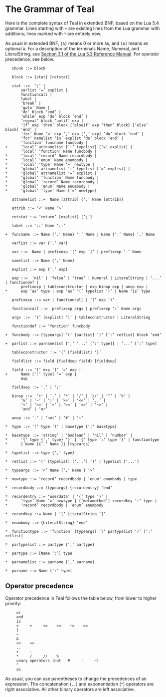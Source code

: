 # The Grammar of Teal

Here is the complete syntax of Teal in extended BNF, based on the Lua 5.4
grammar. Lines starting with `+` are existing lines from the Lua grammar
with additions; lines marked with `*` are entirely new.

As usual in extended BNF, `{A}` means 0 or more `A`s, and `[A]` means an
optional `A`. For a description of the terminals Name, Numeral, and
LiteralString, see [Section 3.1 of the Lua 5.3 Reference
Manual](https://www.lua.org/manual/5.3/manual.html#3.1). For operator
precedence, see below.

```
   chunk ::= block

   block ::= {stat} [retstat]

   stat ::=  ‘;’ |
       varlist ‘=’ explist |
       functioncall |
       label |
       ‘break’ |
       ‘goto’ Name |
       ‘do’ block ‘end’ |
       ‘while’ exp ‘do’ block ‘end’ |
       ‘repeat’ block ‘until’ exp |
       ‘if’ exp ‘then’ block {‘elseif’ exp ‘then’ block} [‘else’ block] ‘end’ |
       ‘for’ Name ‘=’ exp ‘,’ exp [‘,’ exp] ‘do’ block ‘end’ |
       ‘for’ namelist ‘in’ explist ‘do’ block ‘end’ |
       ‘function’ funcname funcbody |
+      ‘local’ attnamelist [‘:’ typelist] [‘=’ explist] |
       ‘local’ ‘function’ Name funcbody |
*      ‘local’ ‘record’ Name recordbody |
*      ‘local’ ‘enum’ Name enumbody |
*      ‘local’ ‘type’ Name ‘=’ newtype |
*      ‘global’ attnamelist ‘:’ typelist [‘=’ explist] |
*      ‘global’ attnamelist ‘=’ explist |
*      ‘global’ ‘function’ Name funcbody |
*      ‘global’ ‘record’ Name recordbody |
*      ‘global’ ‘enum’ Name enumbody |
*      ‘global’ ‘type’ Name [‘=’ newtype]

   attnamelist ::=  Name [attrib] {‘,’ Name [attrib]}

   attrib ::= ‘<’ Name ‘>’

   retstat ::= ‘return’ [explist] [‘;’]

   label ::= ‘::’ Name ‘::’

+  funcname ::= Name {‘.’ Name} ‘:’ Name | Name {‘.’ Name} ‘.’ Name

   varlist ::= var {‘,’ var}

   var ::=  Name | prefixexp ‘[’ exp ‘]’ | prefixexp ‘.’ Name

   namelist ::= Name {‘,’ Name}

   explist ::= exp {‘,’ exp}

   exp ::=  ‘nil’ | ‘false’ | ‘true’ | Numeral | LiteralString | ‘...’ | functiondef |
       prefixexp | tableconstructor | exp binop exp | unop exp |
*      exp ‘as’ type | exp ‘as’ ‘(’ typelist ‘)’ | Name ‘is’ type

   prefixexp ::= var | functioncall | ‘(’ exp ‘)’

   functioncall ::=  prefixexp args | prefixexp ‘:’ Name args

   args ::=  ‘(’ [explist] ‘)’ | tableconstructor | LiteralString

   functiondef ::= ‘function’ funcbody

+  funcbody ::= [typeargs] ‘(’ [parlist] ‘)’ [‘:’ retlist] block ‘end’

+  parlist ::= parnamelist [‘,’ ‘...’ [‘:’ type]] | ‘...’ [‘:’ type]

   tableconstructor ::= ‘{’ [fieldlist] ‘}’

   fieldlist ::= field {fieldsep field} [fieldsep]

   field ::= ‘[’ exp ‘]’ ‘=’ exp |
+      Name [‘:’ type] ‘=’ exp |
       exp

   fieldsep ::= ‘,’ | ‘;’

   binop ::=  ‘+’ | ‘-’ | ‘*’ | ‘/’ | ‘//’ | ‘^’ | ‘%’ |
       ‘&’ | ‘~’ | ‘|’ | ‘>>’ | ‘<<’ | ‘..’ |
       ‘<’ | ‘<=’ | ‘>’ | ‘>=’ | ‘==’ | ‘~=’ |
       ‘and’ | ‘or’

   unop ::= ‘-’ | ‘not’ | ‘#’ | ‘~’

*  type ::= ‘(’ type ‘)’ | basetype {‘|’ basetype}

*  basetype ::= ‘string’ | ‘boolean’ | ‘nil’ | ‘number’ |
*      ‘{’ type {',' type} ‘}’ | ‘{’ type ‘:’ type ‘}’ | functiontype
*      | Name {{‘.’ Name }} [typeargs]

*  typelist ::= type {‘,’ type}

*  retlist ::= ‘(’ [typelist] [‘...’] ‘)’ | typelist [‘...’]

*  typeargs ::= ‘<’ Name {‘,’ Name } ‘>’

*  newtype ::= ‘record’ recordbody | ‘enum’ enumbody | type

*  recordbody ::= [typeargs] {recordentry} ‘end’

*  recordentry ::= ‘userdata’ | ‘{’ type ‘}’ |
*      ‘type’ Name ‘=’ newtype | [‘metamethod’] recordkey ‘:’ type |
*      ‘record’ recordbody | ‘enum’ enumbody

*  recordkey ::= Name | ‘[’ LiteralString ‘]’

*  enumbody ::= {LiteralString} ‘end’

*  functiontype ::= ‘function’ [typeargs] ‘(’ partypelist ‘)’ [‘:’ retlist]

*  partypelist ::= partype {‘,’ partype}

*  partype ::= [Name ‘:’] type

*  parnamelist ::= parname {‘,’ parname}

*  parname ::= Name [‘:’ type]
```

## Operator precedence

Operator precedence in Teal follows the table below, from lower to higher priority:

```
     or
     and
     is
     <     >     <=    >=    ~=    ==
     |
     ~
     &
     <<    >>
     ..
     +     -
     *     /     //    %
     unary operators (not   #     -     ~)
     ^
     as
```

As usual, you can use parentheses to change the precedences of an expression.
The concatenation (`..`) and exponentiation (`^`) operators are right
associative. All other binary operators are left associative.
